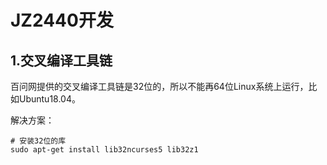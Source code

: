 # JZ2440开发

## 1.交叉编译工具链

百问网提供的交叉编译工具链是32位的，所以不能再64位Linux系统上运行，比如Ubuntu18.04。

解决方案：

```
# 安装32位的库
sudo apt-get install lib32ncurses5 lib32z1
```